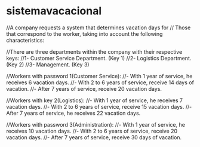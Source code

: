 # sistemavacacional
//A company requests a system that determines vacation days for
// Those that correspond to the worker, taking into account the following characteristics:


//There are three departments within the company with their respective keys:
//1- Customer Service Department. (Key 1)
//2- Logistics Department. (Key 2)
//3- Management. (Key 3)


//Workers with password 1(Customer Service):
//- With 1 year of service, he receives 6 vacation days.
//- With 2 to 6 years of service, receive 14 days of vacation.
//- After 7 years of service, receive 20 vacation days.


//Workers with key 2(Logistics):
//- With 1 year of service, he receives 7 vacation days.
//- With 2 to 6 years of service, receive 15 vacation days.
//- After 7 years of service, he receives 22 vacation days.


//Workers with password 3(Administration):
//- With 1 year of service, he receives 10 vacation days.
//- With 2 to 6 years of service, receive 20 vacation days.
//- After 7 years of service, receive 30 days of vacation.
